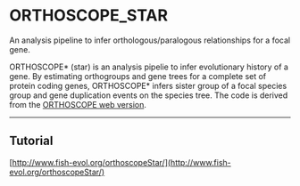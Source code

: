 # ORTHOSCOPE_STAR   
An analysis pipeline to infer orthologous/paralogous relationships for a focal gene.   

ORTHOSCOPE* (star) is an analysis pipelie to infer evolutionary history of a gene. By estimating orthogroups and gene trees for a complete set of protein coding genes, ORTHOSCOPE* infers sister group of a focal species group and gene duplication events on the species tree. The code is derived from the [ORTHOSCOPE web version](https://github.com/jun-inoue/orthoscope).


---

## Tutorial
[http://www.fish-evol.org/orthoscopeStar/](http://www.fish-evol.org/orthoscopeStar/)


<br />  

